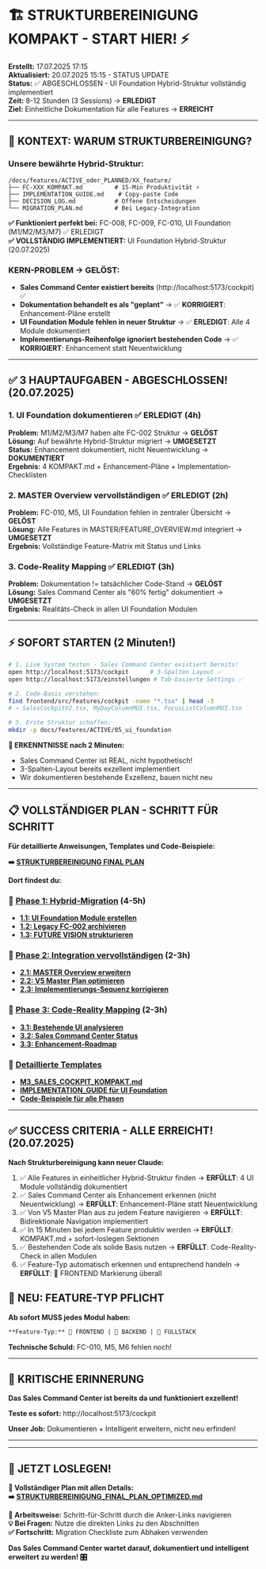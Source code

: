 # 🏗️ STRUKTURBEREINIGUNG KOMPAKT - START HIER! ⚡

**Erstellt:** 17.07.2025 17:15  
**Aktualisiert:** 20.07.2025 15:15 - STATUS UPDATE  
**Status:** ✅ ABGESCHLOSSEN - UI Foundation Hybrid-Struktur vollständig implementiert  
**Zeit:** 8-12 Stunden (3 Sessions) → **ERLEDIGT**  
**Ziel:** Einheitliche Dokumentation für alle Features → **ERREICHT**  

---

## 🧠 KONTEXT: WARUM STRUKTURBEREINIGUNG?

### **Unsere bewährte Hybrid-Struktur:**
```
/docs/features/ACTIVE_oder_PLANNED/XX_feature/
├── FC-XXX_KOMPAKT.md         # 15-Min Produktivität ⚡
├── IMPLEMENTATION_GUIDE.md    # Copy-paste Code
├── DECISION_LOG.md           # Offene Entscheidungen
└── MIGRATION_PLAN.md         # Bei Legacy-Integration
```

**✅ Funktioniert perfekt bei:** FC-008, FC-009, FC-010, UI Foundation (M1/M2/M3/M7) ✅ ERLEDIGT  
**✅ VOLLSTÄNDIG IMPLEMENTIERT:** UI Foundation Hybrid-Struktur (20.07.2025)  

### **KERN-PROBLEM → GELÖST:**
- **Sales Command Center existiert bereits** (http://localhost:5173/cockpit) ✅
- **Dokumentation behandelt es als "geplant"** → ✅ **KORRIGIERT**: Enhancement-Pläne erstellt
- **UI Foundation Module fehlen in neuer Struktur** → ✅ **ERLEDIGT**: Alle 4 Module dokumentiert  
- **Implementierungs-Reihenfolge ignoriert bestehenden Code** → ✅ **KORRIGIERT**: Enhancement statt Neuentwicklung

---

## ✅ 3 HAUPTAUFGABEN - ABGESCHLOSSEN! (20.07.2025)

### **1. UI Foundation dokumentieren** ✅ **ERLEDIGT** (4h)
**Problem:** M1/M2/M3/M7 haben alte FC-002 Struktur → **GELÖST**  
**Lösung:** Auf bewährte Hybrid-Struktur migriert → **UMGESETZT**  
**Status:** Enhancement dokumentiert, nicht Neuentwicklung → **DOKUMENTIERT**  
**Ergebnis:** 4 KOMPAKT.md + Enhancement-Pläne + Implementation-Checklisten

### **2. MASTER Overview vervollständigen** ✅ **ERLEDIGT** (2h)  
**Problem:** FC-010, M5, UI Foundation fehlen in zentraler Übersicht → **GELÖST**  
**Lösung:** Alle Features in MASTER/FEATURE_OVERVIEW.md integriert → **UMGESETZT**  
**Ergebnis:** Vollständige Feature-Matrix mit Status und Links

### **3. Code-Reality Mapping** ✅ **ERLEDIGT** (3h)
**Problem:** Dokumentation != tatsächlicher Code-Stand → **GELÖST**  
**Lösung:** Sales Command Center als "60% fertig" dokumentiert → **UMGESETZT**  
**Ergebnis:** Realitäts-Check in allen UI Foundation Modulen  

---

## ⚡ SOFORT STARTEN (2 Minuten!)

```bash
# 1. Live System testen - Sales Command Center existiert bereits!
open http://localhost:5173/cockpit      # 3-Spalten Layout ✅
open http://localhost:5173/einstellungen # Tab-basierte Settings ✅

# 2. Code-Basis verstehen:
find frontend/src/features/cockpit -name "*.tsx" | head -3
# → SalesCockpitV2.tsx, MyDayColumnMUI.tsx, FocusListColumnMUI.tsx

# 3. Erste Struktur schaffen:
mkdir -p docs/features/ACTIVE/05_ui_foundation
```

**🎯 ERKENNTNISSE nach 2 Minuten:**
- Sales Command Center ist REAL, nicht hypothetisch!
- 3-Spalten-Layout bereits exzellent implementiert
- Wir dokumentieren bestehende Exzellenz, bauen nicht neu

---

## 📋 VOLLSTÄNDIGER PLAN - SCHRITT FÜR SCHRITT

**Für detaillierte Anweisungen, Templates und Code-Beispiele:**

**➡️ [STRUKTURBEREINIGUNG FINAL PLAN](./2025-07-17_STRUKTURBEREINIGUNG_FINAL_PLAN.md)**

**Dort findest du:**

### 📖 **[Phase 1: Hybrid-Migration](#phase1-hybrid-migration)** (4-5h)
- **[1.1: UI Foundation Module erstellen](#ui-foundation-module)**
- **[1.2: Legacy FC-002 archivieren](#legacy-archivierung)**  
- **[1.3: FUTURE VISION strukturieren](#future-vision)**

### 🔗 **[Phase 2: Integration vervollständigen](#phase2-integration)** (2-3h)
- **[2.1: MASTER Overview erweitern](#master-overview)**
- **[2.2: V5 Master Plan optimieren](#v5-optimierung)**
- **[2.3: Implementierungs-Sequenz korrigieren](#sequenz-korrektur)**

### 🎯 **[Phase 3: Code-Reality Mapping](#phase3-code-mapping)** (2-3h)
- **[3.1: Bestehende UI analysieren](#ui-analyse)**
- **[3.2: Sales Command Center Status](#cockpit-status)**
- **[3.3: Enhancement-Roadmap](#enhancement-roadmap)**

### 📝 **[Detaillierte Templates](#templates)**
- **[M3_SALES_COCKPIT_KOMPAKT.md](#m3-template)**
- **[IMPLEMENTATION_GUIDE für UI Foundation](#implementation-guide)**
- **[Code-Beispiele für alle Phasen](#code-beispiele)**

---

## ✅ SUCCESS CRITERIA - ALLE ERREICHT! (20.07.2025)

**Nach Strukturbereinigung kann neuer Claude:**
1. ✅ Alle Features in einheitlicher Hybrid-Struktur finden → **ERFÜLLT**: 4 UI Module vollständig dokumentiert
2. ✅ Sales Command Center als Enhancement erkennen (nicht Neuentwicklung) → **ERFÜLLT**: Enhancement-Pläne statt Neuentwicklung  
3. ✅ Von V5 Master Plan aus zu jedem Feature navigieren → **ERFÜLLT**: Bidirektionale Navigation implementiert
4. ✅ In 15 Minuten bei jedem Feature produktiv werden → **ERFÜLLT**: KOMPAKT.md + sofort-loslegen Sektionen
5. ✅ Bestehenden Code als solide Basis nutzen → **ERFÜLLT**: Code-Reality-Check in allen Modulen
6. ✅ Feature-Typ automatisch erkennen und entsprechend handeln → **ERFÜLLT**: 🎨 FRONTEND Markierung überall

## 🚨 NEU: FEATURE-TYP PFLICHT

**Ab sofort MUSS jedes Modul haben:**
```markdown
**Feature-Typ:** 🎨 FRONTEND | 🔧 BACKEND | 🔀 FULLSTACK
```

**Technische Schuld:** FC-010, M5, M6 fehlen noch!

---

## 🚨 KRITISCHE ERINNERUNG

**Das Sales Command Center ist bereits da und funktioniert exzellent!**

**Teste es sofort:** http://localhost:5173/cockpit

**Unser Job:** Dokumentieren + Intelligent erweitern, nicht neu erfinden!

---

---

## 🚀 JETZT LOSLEGEN!

**📖 Vollständiger Plan mit allen Details:**  
**➡️ [STRUKTURBEREINIGUNG_FINAL_PLAN_OPTIMIZED.md](/docs/claude-work/daily-work/2025-07-17/2025-07-17_STRUKTURBEREINIGUNG_FINAL_PLAN_OPTIMIZED.md)**

**🎯 Arbeitsweise:** Schritt-für-Schritt durch die Anker-Links navigieren  
**💡 Bei Fragen:** Nutze die direkten Links zu den Abschnitten  
**✅ Fortschritt:** Migration Checkliste zum Abhaken verwenden  

**Das Sales Command Center wartet darauf, dokumentiert und intelligent erweitert zu werden! 🎛️**